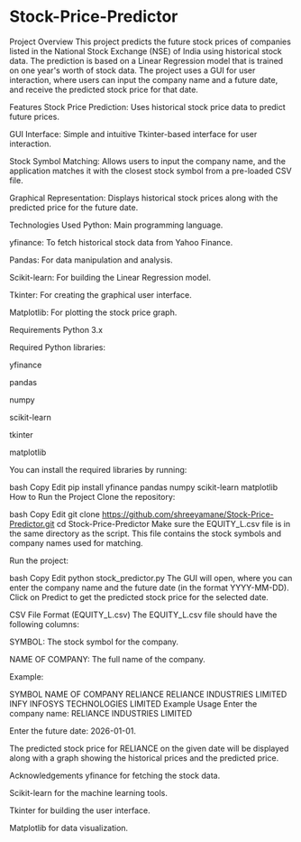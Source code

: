 # Stock-Price-Predictor

Project Overview
This project predicts the future stock prices of companies listed in the National Stock Exchange (NSE) of India using historical stock data. The prediction is based on a Linear Regression model that is trained on one year's worth of stock data. The project uses a GUI for user interaction, where users can input the company name and a future date, and receive the predicted stock price for that date.

Features
Stock Price Prediction: Uses historical stock price data to predict future prices.

GUI Interface: Simple and intuitive Tkinter-based interface for user interaction.

Stock Symbol Matching: Allows users to input the company name, and the application matches it with the closest stock symbol from a pre-loaded CSV file.

Graphical Representation: Displays historical stock prices along with the predicted price for the future date.

Technologies Used
Python: Main programming language.

yfinance: To fetch historical stock data from Yahoo Finance.

Pandas: For data manipulation and analysis.

Scikit-learn: For building the Linear Regression model.

Tkinter: For creating the graphical user interface.

Matplotlib: For plotting the stock price graph.

Requirements
Python 3.x

Required Python libraries:

yfinance

pandas

numpy

scikit-learn

tkinter

matplotlib

You can install the required libraries by running:

bash
Copy
Edit
pip install yfinance pandas numpy scikit-learn matplotlib
How to Run the Project
Clone the repository:

bash
Copy
Edit
git clone https://github.com/shreeyamane/Stock-Price-Predictor.git
cd Stock-Price-Predictor
Make sure the EQUITY_L.csv file is in the same directory as the script. This file contains the stock symbols and company names used for matching.

Run the project:

bash
Copy
Edit
python stock_predictor.py
The GUI will open, where you can enter the company name and the future date (in the format YYYY-MM-DD). Click on Predict to get the predicted stock price for the selected date.

CSV File Format (EQUITY_L.csv)
The EQUITY_L.csv file should have the following columns:

SYMBOL: The stock symbol for the company.

NAME OF COMPANY: The full name of the company.

Example:

SYMBOL	NAME OF COMPANY
RELIANCE	RELIANCE INDUSTRIES LIMITED
INFY	INFOSYS TECHNOLOGIES LIMITED
Example Usage
Enter the company name: RELIANCE INDUSTRIES LIMITED

Enter the future date: 2026-01-01.

The predicted stock price for RELIANCE on the given date will be displayed along with a graph showing the historical prices and the predicted price.

Acknowledgements
yfinance for fetching the stock data.

Scikit-learn for the machine learning tools.

Tkinter for building the user interface.

Matplotlib for data visualization.

